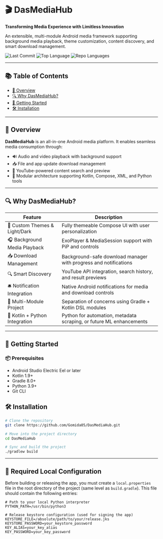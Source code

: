 # 🎬 DasMediaHub

**Transforming Media Experience with Limitless Innovation**

An extensible, multi-module Android media framework supporting background media playback, theme customization, content discovery, and smart download management.

![Last Commit](https://img.shields.io/github/last-commit/Gomida05/DasMediaHub)
![Top Language](https://img.shields.io/github/languages/top/Gomida05/DasMediaHub)
![Repo Languages](https://img.shields.io/github/languages/count/Gomida05/DasMediaHub)

---

## 📚 Table of Contents

- [🧾 Overview](#-overview)
- [🔍 Why DasMediaHub?](#-why-dasmediahub)
- [🚀 Getting Started](#-getting-started)
- [🛠 Installation](#-installation)

---

## 🧾 Overview

**DasMediaHub** is an all-in-one Android media platform. It enables seamless media consumption through:

- 🔊 Audio and video playback with background support
- 📥 File and app update download management
- 🔎 YouTube-powered content search and preview
- 🧱 Modular architecture supporting Kotlin, Compose, XML, and Python tools

---

## 🔍 Why DasMediaHub?

| Feature                         | Description                                                                 |
|---------------------------------|-----------------------------------------------------------------------------|
| 🎨 Custom Themes & Light/Dark   | Fully themeable Compose UI with user personalization                       |
| 🎧 Background Media Playback    | ExoPlayer & MediaSession support with PiP and controls                     |
| 📥 Download Management          | Background-safe download manager with progress and notifications           |
| 🔍 Smart Discovery              | YouTube API integration, search history, and result previews               |
| 🛎️ Notification Integration    | Native Android notifications for media and download controls               |
| 🧱 Multi-Module Project         | Separation of concerns using Gradle + Kotlin DSL modules                   |
| 🐍 Kotlin + Python Integration  | Python for automation, metadata scraping, or future ML enhancements        |

---

## 🚀 Getting Started

### 📦 Prerequisites

- Android Studio Electric Eel or later
- Kotlin 1.9+
- Gradle 8.0+
- Python 3.9+
- Git CLI

## 🛠 Installation

```bash
# Clone the repository
git clone https://github.com/Gomida05/DasMediaHub.git

# Move into the project directory
cd DasMediaHub

# Sync and build the project
./gradlew build
```

---

## 🔐 Required Local Configuration

Before building or releasing the app, you must create a `local.properties` file in the root directory of the project (same level as `build.gradle`). This file should contain the following entries:

```properties
# Path to your local Python interpreter
PYTHON_PATH=/usr/bin/python3

# Release keystore configuration (used for signing the app)
KEYSTORE_FILE=/absolute/path/to/your/release.jks
KEYSTORE_PASSWORD=your_keystore_password
KEY_ALIAS=your_key_alias
KEY_PASSWORD=your_key_password
```
